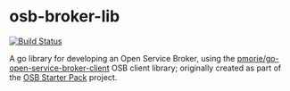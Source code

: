 # osb-broker-lib

[![Build Status](https://travis-ci.org/pmorie/osb-broker-lib.svg?branch=master)](https://travis-ci.org/pmorie/osb-broker-lib "Travis")

A go library for developing an Open Service Broker, using the
[pmorie/go-open-service-broker-client](github.com/pmorie/go-open-service-broker-client)
OSB client library; originally created as part of the [OSB Starter
Pack](github.com/pmorie/osb-starter-pack) project.

